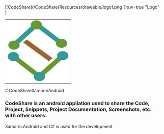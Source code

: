 ![CodeShare](/CodeShare/Resources/drawable/logo1.png ?raw=true "Logo" )
<table>
    <tr>
        <td>
            <img src="/CodeShare/Resources/drawable/logo1.png" width="200" height="200">
        </td>
     </tr>
 </table>
# CodeShareXamarinAndroid

### CodeShare is an android appliation used to share the Code, Project, Snippets, Project Documentation, Screenshots, etc. with other users.

Xamarin.Android and C# is used for the development
